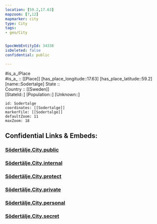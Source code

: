 ```yaml
---
location: [59.2,17.63] 
mapzoom: [7,12] 
mapmarker: city 
type: City
tags:
- geo/City


SpocWebEntityId: 34338
isDeleted: false
confidential: public

---
```

#is_a_/Place  
#is_a_ :: [[Place]] 
[has_place_longitude::17.63] 
[has_place_latitude::59.2] 
[name::Sodertalge] 
State ::  
Country :: [[Sweden]]  
[StateId::] 
[Population::] 
[Unknown::] 


```leaflet
id: Sodertalge
coordinates: [[Sodertalge]] 
markerFile: [[Sodertalge]] 
defaultZoom: 11 
maxZoom: 18
```


## Confidential Links & Embeds: 

### [Södertälje,City.public](/_public/\Earth\Continent\Europe\Europe~North\Sweden\Provinces~Sweden\Stockholm,Province\counties~Stockholm\Södertälje,CountySödertälje,City.public.md) 

### [Södertälje,City.internal](/_internal/\Earth\Continent\Europe\Europe~North\Sweden\Provinces~Sweden\Stockholm,Province\counties~Stockholm\Södertälje,CountySödertälje,City.internal.md) 

### [Södertälje,City.protect](/_protect/\Earth\Continent\Europe\Europe~North\Sweden\Provinces~Sweden\Stockholm,Province\counties~Stockholm\Södertälje,CountySödertälje,City.protect.md) 

### [Södertälje,City.private](/_private/\Earth\Continent\Europe\Europe~North\Sweden\Provinces~Sweden\Stockholm,Province\counties~Stockholm\Södertälje,CountySödertälje,City.private.md) 

### [Södertälje,City.personal](/_personal/\Earth\Continent\Europe\Europe~North\Sweden\Provinces~Sweden\Stockholm,Province\counties~Stockholm\Södertälje,CountySödertälje,City.personal.md) 

### [Södertälje,City.secret](/_secret/\Earth\Continent\Europe\Europe~North\Sweden\Provinces~Sweden\Stockholm,Province\counties~Stockholm\Södertälje,CountySödertälje,City.secret.md)

